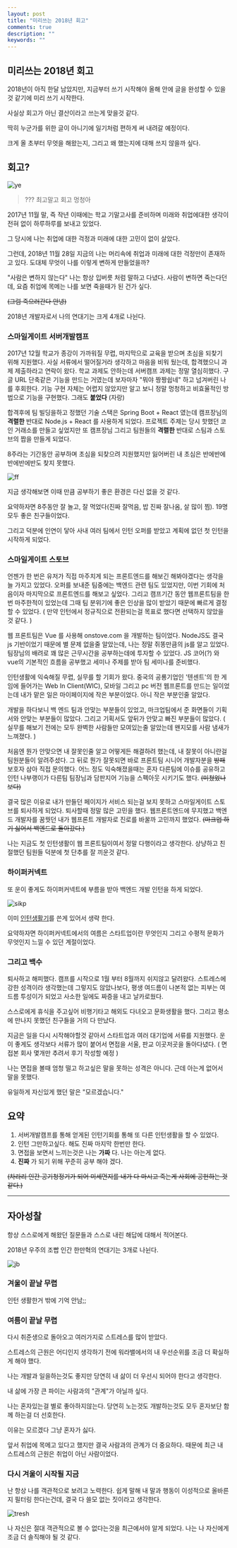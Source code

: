 ```yaml
---
layout: post
title: "미리쓰는 2018년 회고"
comments: true
description: ""
keywords: ""
---
```


## 미리쓰는 2018년 회고

2018년이 아직 한달 남았지만, 지금부터 쓰기 시작해야 올해 안에 글을 완성할 수 있을것 같기에 미리 쓰기 시작한다.

사실상 회고가 아닌 결산이라고 쓰는게 맞을것 같다.

딱히 누군가를 위한 글이 아니기에 일기처럼 편하게 써 내려갈 예정이다.

크게 올 초부터 무엇을 해왔는지, 그리고 왜 했는지에 대해 쓰지 않을까 싶다.



## 회고?

![ye](/images/result2018/ye.png)

> ??? 최고말고 회고 멍청아

2017년 11월 말, 즉 작년 이때에는 학교 기말고사를 준비하며 미래와 취업에대한 생각이 전혀 없이 하루하루를 보내고 있었다.

그 당시에 나는 취업에 대한 걱정과 미래에 대한 고민이 없이 살았다.

그런데, 2018년 11월 28일 지금의 나는 머리속에 취업과 미래에 대한 걱정만이 존재하고 있다. 도대체 무엇이 나를 이렇게 변하게 만들었을까?

"사람은 변하지 않는다" 나는 항상 입버릇 처럼 말하고 다녔다. 사람이 변하면 죽는다던데, 요즘 취업에 목메는 나를 보면 죽을때가 된 건가 싶다.

~~(그럼 죽으러간다 안녕)~~



2018년 개발자로서 나의 연대기는 크게 4개로 나뉜다.



### 스마일게이트 서버개발캠프

2017년 12월 학교가 종강이 가까워질 무렵, 마지막으로 교육을 받으며 초심을 되찾기 위해 지원했다. 사실 서류에서 떨어질거라 생각하고 마음을 비워 뒀는데, 합격했으니 과제 제출하라고 연락이 왔다. 학교 과제도 안하는데 서버캠프 과제는 정말 열심히했다. 구글 URL 단축같은 기능을 만드는 거였는데  보자마자 "뭐야 짱짱쉽네" 하고 넘겨버린 나를 후회한다. 기능 구현 자체는 어렵지 않았지만 알고 보니 정말 멍청하고 비효율적인 방법으로 기능을 구현했다.  그래도 **붙었다** (자랑)

합격후에 팀 빌딩을하고 정했던 기술 스택은 Spring Boot + React 였는데 캠프장님의 **격렬한** 반대로 Node.js + React 를 사용하게 되었다. 프로젝트 주제는 당시 핫했던 코인 거래소를 만들고 싶었지만 또 캠프장님 그리고 팀원들의 **격렬한**  반대로 스팀과 스토브의 짭을 만들게 되었다.

8주라는 기간동안 공부하며 초심을 되찾으려 지원했지만 잃어버린 내 초심은 반에반에반에반에반도 찾지 못했다.

![ff](/images/result2018/firstmind.png)



지금 생각해보면 이때 만큼 공부하기 좋은 환경은 다신 없을 것 같다.





요약하자면 8주동안 잘 놀고, 잘 먹었다(진짜 잘먹음, 밥 진짜 잘나옴, 살 많이 찜). 19명 모두 좋은 친구들이었다.

그리고 덕분에 인연이 닿아 사내 여러 팀에서 인턴 오퍼를 받았고 계획에 없던 첫 인턴을 시작하게 되었다.

### 스마일게이트 스토브



언젠가 한 번은 유저가 직접 마주치게 되는 프론트엔드를 해보긴 해봐야겠다는 생각을 늘 가지고 있었다. 오퍼를 보내준 팀중에는 백엔드 관련 팀도 있었지만, 이번 기회에 처음이자 마지막으로 프론트엔드를 해보고 싶었다. 그리고 캠프기간 동안 웹프론트팀을 한번 마주한적이 있었는데 그때 팀 분위기에 좋은 인상을 많이 받았기 때문에 빠르게 결정할 수 있었다. ( 만약 인턴에서 정규직으로 전환되는걸 목표로 했다면 선택하지 않았을 것 같다. )



웹 프론트팀은 Vue 를 사용해 onstove.com 을 개발하는 팀이었다. NodeJS도 결국 js 기반이었기 때문에 별 문제 없을줄 알았는데, 나는 정말 쥐똥만큼의 js를 알고 있었다. 팀장님의 배려로 꽤 많은 근무시간을 공부하는데에 투자할 수 있었다. JS 코어(?) 와 vue의 기본적인 흐름을 공부했고 세미나 주제를 받아 팀 세미나를 준비했다.

인턴생활에 익숙해질 무렵, 실무를 할 기회가 왔다. 중국의 공룡기업인 '텐센트'의 한 게임에 들어가는 Web In Client(WIC), 모바일 그리고 pc 버전 웹프론트를 만드는 일이었는데 내가 맡은 일은 마이페이지에 작은 부분이었다. 아니 작은 부분인줄 알았다.



개발을 하다보니 백 엔드 팀과 안맞는 부분들이 있었고, 마크업팀에서 준 화면들이 기획서와 안맞는 부분들이 많았다. 그리고 기획서도 앞뒤가 안맞고 빠진 부분들이 많았다. ( 실무를 해보기 전에는 모두 완벽한 사람들만 모여있는줄 알았는데 왠지모를 사람 냄새가 느껴졌다. )



처음엔 뭔가 안맞으면 내 잘못인줄 알고 어떻게든 해결하려 했는데, 내 잘못이 아니란걸 팀원분들이 알려주셨다. 그 뒤로 뭔가 잘못되면 바로 프론트팀 시니어 개발자분을 ~~방패~~ 보호자 삼아 직접 문의했다. 어느 정도 익숙해졌을때는 혼자 다른팀에 이슈를 공유하고 인턴 나부랭이가 다른팀 팀장님과 담판지어 기능을 스펙아웃 시키기도 했다. ~~(미쳤었나보다)~~



결국 많은 이유로 내가 만들던 페이지가 서비스 되는걸 보지 못하고 스마일게이트 스토브를 퇴사하게 되었다. 퇴사할때 정말 많은 고민을 했다. 웹프론트엔드에 무지했고 백엔드 개발자를 꿈꿧던 내가 웹프론트 개발자로 진로를 바꿀까 고민까지 했었다. ~~(마크업 하기 싫어서 백엔드로 돌아갔다.)~~





나는 지금도 첫 인턴생활이 웹 프론트팀이여서 정말 다행이라고 생각한다. 상냥하고 친절했던 팀원들 덕분에 첫 단추를 잘 끼운것 같다.



### 하이퍼커넥트

또 운이 좋게도 하이퍼커넥트에 부름을 받아 백엔드 개발 인턴을 하게 되었다.

![sikp](/images/result2018/skip.jpg)



이미 [인턴생활기](https://manhyuk.github.io/hpcnt/)를 쓴게 있어서 생략 한다.



요약하자면 하이퍼커넥트에서의 여름은 스타트업이란 무엇인지 그리고 수평적 문화가 무엇인지 느낄 수 있던 계절이었다.



### 그리고 백수

퇴사하고 해피했다. 캠프를 시작으로 1월 부터 8월까지 쉬지않고 달려왔다. 스트레스에 강한 성격이라 생각했는데 그렇지도 않았나보다, 평생 여드름이 나본적 없는 피부는 여드름 투성이가 되었고 사소한 일에도 짜증을 내고 날카로웠다.



스스로에게 휴식을 주고싶어 비행기타고 해외도 다녀오고 문화생활을 했다. 그리고 평소에 만나지 못했던 친구들을 거의 다 만났다.

지금은 일을 다시 시작해야할것 같아서 스타트업과 여러 대기업에 서류를 지원했다. 운이 좋게도 생각보다 서류가 많이 붙어서 면접을 서울, 판교 이곳저곳을 돌아다녔다. ( 면접본 회사 몇개만 추려서 후기 작성할 예정 )

나는 면접을 볼때 엄청 떨고 하고싶은 말을 못하는 성격은 아니다. 근데 아는게 없어서 말을 못했다.

유일하게 자신있게 했던 말은 "모르겠습니다."



## 요약

1. 서버개발캠프를 통해 얻게된 인턴기회를 통해 또 다른 인턴생활을 할 수 있었다.
2. 인턴 그만하고싶다. 해도 진짜 마지막 한번만 한다.
3. 면접을 보면서 느끼는것은 나는 **가짜** 다. 나는 아는게 없다.
4. **진짜** 가 되기 위해 꾸준히 공부 해야 겠다.



~~(차라리 인간 공기청정기가 되어 미세먼지를 내가 다 마시고 죽는게 사회에 공헌하는 것 같다.)~~



---



## 자아성찰

항상 스스로에게 해왔던 질문들과 스스로 내린 해답에 대해서 적어본다.



2018년 우주의 조빱 인간 한만혁의 연대기는 3개로 나뉜다.

![jb](/images/result2018/jobbabofuniverse.jpg)





### 겨울이 끝날 무렵

인턴 생활한거 밖에 기억 안남;;

### 여름이 끝날 무렵

다시 취준생으로 돌아오고 여러가지로 스트레스를 많이 받았다.

스트레스의 근원은 어디인지 생각하기 전에 워라밸에서의 내 우선순위를 조금 더 확실하게 해야 했다.

나는 개발과 일을하는것도 좋지만 당연히 내 삶이 더 우선시 되어야 한다고 생각한다.

내 삶에 가장 큰 파이는 사람과의 "관계"가 아닐까 싶다.

나는 혼자있는걸 별로 좋아하지않는다. 당연히 노는것도 개발하는것도 모두 혼자보단 함께 하는걸 더 선호한다.



이유는 모르겠다 그냥 혼자가 싫다.



앞서 취업에 목메고 있다고 했지만 결국 사람과의 관계가 더 중요하다. 때문에 최근 내 스트레스의 근원은 취업이 아닌 사람이었다.





### 다시 겨울이 시작될 지금

난 항상 나를 객관적으로 보려고 노력한다. 쉽게 말해 내 말과 행동이 이성적으로 올바른지 필터링 한다는건데, 결국 다 쓸모 없는 짓이라고 생각한다.

![tresh](/images/result2018/tresh.jpg)



나 자신은 절대 객관적으로 볼 수 없다는것을 최근에서야 알게 되었다. 나는 나 자신에게 조금 더 솔직해야 될 것 같다.
